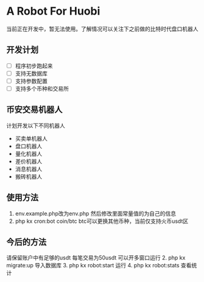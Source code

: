# A Robot For Huobi

当前正在开发中，暂无法使用。了解情况可以关注下之前做的比特时代盘口机器人


## 开发计划
- [ ] 程序初步跑起来  
- [ ] 支持无数据库
- [ ] 支持参数配置
- [ ] 支持多个币种和交易所

## 币安交易机器人
计划开发以下不同机器人

- 买卖单机器人
- 盘口机器人
- 量化机器人
- 差价机器人
- 消息机器人
- 搬砖机器人

## 使用方法
1. env.example.php改为env.php
然后修改里面常量值的为自己的信息
2. php kx cron:bot coin/btc
btc可以更换其他币种，当前仅支持火币usdt区



## 今后的方法
请保留账户中有足够的usdt
每笔交易为50usdt 可以开多窗口运行
2. php kx migrate:up 导入数据库
3. php kx robot:start 运行
4. php kx robot:stats 查看统计 